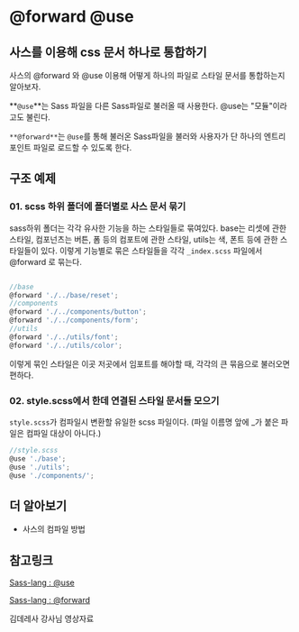 # @forward @use

## 사스를 이용해 css 문서 하나로 통합하기

사스의 @forward 와 @use 이용해 어떻게 하나의 파일로 스타일 문서를 통합하는지 알아보자.

**`@use`**는 Sass 파일을 다른 Sass파일로 불러올 때 사용한다. @use는 "모듈"이라고도 불린다.

`**@forward**`는 `@use`를 통해 불러온 Sass파일을 불러와 사용자가 단 하나의 엔트리 포인트 파일로 로드할 수 있도록 한다.

## 구조 예제

### 01. scss 하위 폴더에 폴더별로 사스 문서 묶기

sass하위 폴더는 각각 유사한 기능을 하는 스타일들로 묶여있다. base는 리셋에 관한 스타일, 컴포넌츠는 버튼, 폼 등의 컴포트에 관한 스타일, utils는 색, 폰트 등에 관한 스타일들이 있다. 이렇게 기능별로 묶은 스타일들을 각각 `_index.scss` 파일에서 @forward 로 묶는다.

```jsx

//base
@forward './../base/reset';
//components
@forward './../components/button';
@forward './../components/form';
//utils
@forward './../utils/font';
@forward './../utils/color';
```

이렇게 묶인 스타일은 이곳 저곳에서 임포트를 해야할 때, 각각의 큰 묶음으로 불러오면 편하다.

### 02. style.scss에서 한데 연결된 스타일 문서들 모으기

`style.scss`가 컴파일시 변환할 유일한 scss 파일이다. (파일 이름명 앞에 _가 붙은 파일은 컴파일 대상이 아니다.) 

```jsx
//style.scss
@use './base';
@use './utils';
@use './components/';
```

## 더 알아보기

- 사스의 컴파일 방법

## 참고링크

[Sass-lang : @use](https://sass-lang.com/documentation/at-rules/use)

[Sass-lang : @forward](https://sass-lang.com/documentation/at-rules/forward)

김데레사 강사님 영상자료
